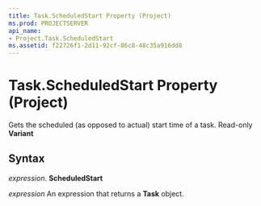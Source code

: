 ```yaml
---
title: Task.ScheduledStart Property (Project)
ms.prod: PROJECTSERVER
api_name:
- Project.Task.ScheduledStart
ms.assetid: f22726f1-2d11-92cf-86c8-48c35a916dd8
---
```



# Task.ScheduledStart Property (Project)

Gets the scheduled (as opposed to actual) start time of a task. Read-only  **Variant**


## Syntax

 _expression_. **ScheduledStart**

 _expression_ An expression that returns a **Task** object.


